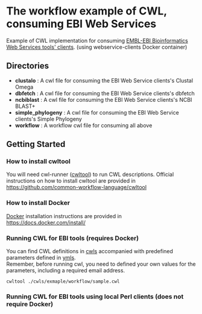 # The workflow example of CWL, consuming EBI Web Services
Example of CWL implementation for consuming [EMBL-EBI Bioinformatics Web Services tools' clients](https://github.com/ebi-wp/webservice-clients).
(using webservice-clients Docker container)
## Directories
- **clustalo** : A cwl file for consuming the EBI Web Service clients's Clustal Omega
- **dbfetch** : A cwl file for consuming the EBI Web Service clients's dbfetch 
- **ncbiblast** : A cwl file for consuming the EBI Web Service clients's NCBI BLAST+
- **simple_phylogeny** : A cwl file for consuming the EBI Web Service clients's Simple Phylogeny
- **workflow** : A workflow cwl file for consuming all above

## Getting Started
### How to install cwltool
You will need cwl-runner ([cwltool](https://github.com/common-workflow-language/cwltool)) to run CWL descriptions. Official instructions on how to install cwltool are provided in https://github.com/common-workflow-language/cwltool

### How to install Docker
[Docker](https://www.docker.com/) installation instructions are provided in https://docs.docker.com/install/

### Running CWL for EBI tools (requires Docker)
You can find CWL definitions in [cwls](cwls) accompanied with predefined parameters defined in [ymls](ymls).  
Remember, before running cwl, you need to defined your own values for the parameters, including a required email address.

```
cwltool ./cwls/exmaple/workflow/sample.cwl
```

### Running CWL for EBI tools using local Perl clients (does not require Docker)
